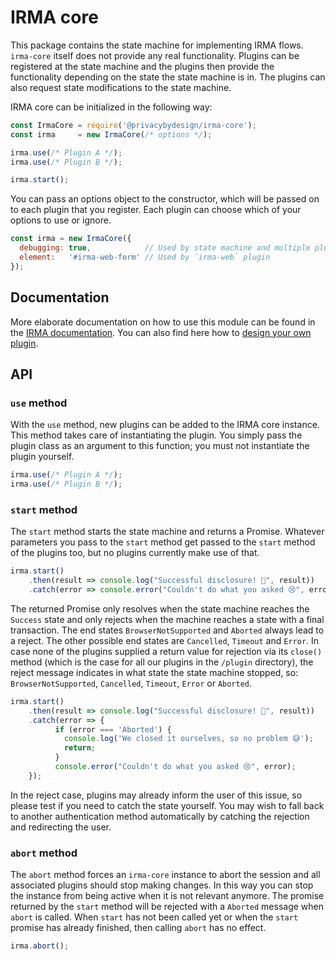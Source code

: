# IRMA core

This package contains the state machine for implementing IRMA flows. `irma-core`
itself does not provide any real functionality. Plugins can be registered at
the state machine and the plugins then provide the functionality depending on
the state the state machine is in. The plugins can also request state modifications
to the state machine.
                                                                     
IRMA core can be initialized in the following way:

```javascript
const IrmaCore = require('@privacybydesign/irma-core');
const irma     = new IrmaCore(/* options */);

irma.use(/* Plugin A */);
irma.use(/* Plugin B */);

irma.start();
```

You can pass an options object to the constructor, which will be passed on to
each plugin that you register. Each plugin can choose which of your options to
use or ignore.

```javascript
const irma = new IrmaCore({
  debugging: true,            // Used by state machine and multiple plugins
  element:   '#irma-web-form' // Used by `irma-web` plugin
});
```

## Documentation
More elaborate documentation on how to use this module can be found in the
[IRMA documentation](https://irma.app/docs/irma-frontend/#irma-core). You
can also find here how to [design your own plugin](https://irma.app/docs/irma-frontend/#make-your-own-irma-core-plugin).

## API
### `use` method
With the `use` method, new plugins can be added to the IRMA core instance.
This method takes care of instantiating the plugin. You simply pass the
plugin class as an argument to this function; you must not instantiate
the plugin yourself.

```javascript
irma.use(/* Plugin A */);
irma.use(/* Plugin B */);
```

### `start` method
The `start` method starts the state machine and returns a Promise. Whatever
parameters you pass to the `start` method get passed to the `start` method of
the plugins too, but no plugins currently make use of that.

```javascript
irma.start()
    .then(result => console.log("Successful disclosure! 🎉", result))
    .catch(error => console.error("Couldn't do what you asked 😢", error));
```

The returned Promise only resolves when the state machine reaches the `Success` state
and only rejects when the machine reaches a state with a final transaction.
The end states `BrowserNotSupported` and `Aborted` always lead to a reject.
The other possible end states are `Cancelled`, `Timeout` and `Error`.
In case none of the plugins supplied a return value for rejection via its
`close()` method (which is the case for all our plugins in the `/plugin` directory),
the reject message indicates in what state the state machine stopped, so:
`BrowserNotSupported`, `Cancelled`, `Timeout`, `Error` or `Aborted`.

```javascript
irma.start()
    .then(result => console.log("Successful disclosure! 🎉", result))
    .catch(error => {
          if (error === 'Aborted') {
            console.log('We closed it ourselves, so no problem 😅');
            return;
          }
          console.error("Couldn't do what you asked 😢", error);
    });
```

In the reject case, plugins may already inform the user of this issue, so please
test if you need to catch the state yourself. You may wish to fall back to
another authentication method automatically by catching the rejection and
redirecting the user.

### `abort` method
The `abort` method forces an `irma-core` instance to abort the session and
all associated plugins should stop making changes. In this way you can stop
the instance from being active when it is not relevant anymore. The promise
returned by the `start` method will be rejected with a `Aborted` message
when `abort` is called. When `start` has not been called yet or when the
`start` promise has already finished, then calling `abort` has no effect.

```javascript
irma.abort();
```
